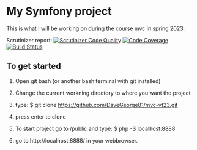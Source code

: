 My Symfony project
=======================

This is what I will be working on during the course mvc in spring 2023.

Scrutinizer report:
[![Scrutinizer Code Quality](https://scrutinizer-ci.com/g/DaveGeorge81/mvc-vt23/badges/quality-score.png?b=main)](https://scrutinizer-ci.com/g/DaveGeorge81/mvc-vt23/?branch=main)
[![Code Coverage](https://scrutinizer-ci.com/g/DaveGeorge81/mvc-vt23/badges/coverage.png?b=main)](https://scrutinizer-ci.com/g/DaveGeorge81/mvc-vt23/?branch=main)
[![Build Status](https://scrutinizer-ci.com/g/DaveGeorge81/mvc-vt23/badges/build.png?b=main)](https://scrutinizer-ci.com/g/DaveGeorge81/mvc-vt23/build-status/main)

To get started
---------------

1. Open git bash (or another bash terminal with git installed)

2. Change the current workning directory to where you want the project

3. type: 
$ git clone https://github.com/DaveGeorge81/mvc-vt23.git

4. press enter to clone

5. To start project go to /public and type:
$ php -S localhost:8888

6. go to http://localhost:8888/ in your webbrowser.
